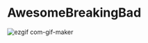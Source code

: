 # AwesomeBreakingBad

![ezgif com-gif-maker](https://user-images.githubusercontent.com/16165863/169532463-0879f828-adc9-4618-ad7e-caa77098e13a.gif)
